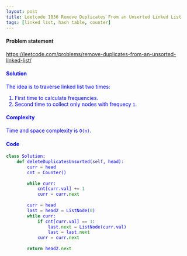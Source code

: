 ```yaml
---
layout: post
title: Leetcode 1836 Remove Duplicates From an Unsorted Linked List
tags: [linked list, hash table, counter]
---
```


#### Problem statement

<a href="https://leetcode.com/problems/remove-duplicates-from-an-unsorted-linked-list/"> <font color = blue>https://leetcode.com/problems/remove-duplicates-from-an-unsorted-linked-list/

#### Solution
The idea is to traverse linked list two times:
1. First time to calculate frequencies.
2. Second time to collect only nodes with frequecy `1`.

#### Complexity
Time and space complexity is `O(n)`.

#### Code
```python
class Solution:
    def deleteDuplicatesUnsorted(self, head):
        curr = head
        cnt = Counter()
        
        while curr:
            cnt[curr.val] += 1
            curr = curr.next
            
        curr = head
        last = head2 = ListNode(0)
        while curr:
            if cnt[curr.val] == 1:
                last.next = ListNode(curr.val)
                last = last.next
            curr = curr.next
        
        return head2.next
```

